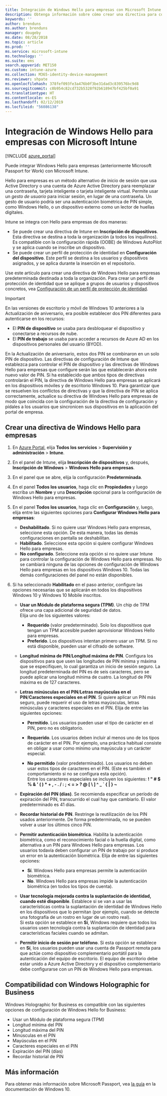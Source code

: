 ```yaml
---
title: Integración de Windows Hello para empresas con Microsoft Intune | Microsoft Intune
description: Obtenga información sobre cómo crear una directiva para controlar el uso de Windows Hello para empresas en dispositivos administrados".
keywords: ''
author: brenduns
ms.author: brenduns
manager: dougeby
ms.date: 08/28/2018
ms.topic: article
ms.prod: ''
ms.service: microsoft-intune
ms.technology: ''
ms.suite: ems
search.appverid: MET150
ms.custom: intune-azure
ms.collection: M365-identity-device-management
ms.reviewer: shpate
ms.openlocfilehash: 378fef093fe3a476b0f3be31dad3c839576bc9d8
ms.sourcegitcommit: c0b954c82cd732b5328f92b618947bf425bf0a91
ms.translationtype: HT
ms.contentlocale: es-ES
ms.lasthandoff: 02/12/2019
ms.locfileid: "56086138"
---
```

# <a name="integrate-windows-hello-for-business-with-microsoft-intune"></a>Integración de Windows Hello para empresas con Microsoft Intune


[!INCLUDE [azure_portal](./includes/azure_portal.md)]

Puede integrar Windows Hello para empresas (anteriormente Microsoft Passport for Work) con Microsoft Intune.

 Hello para empresas es un método alternativo de inicio de sesión que usa Active Directory o una cuenta de Azure Active Directory para reemplazar una contraseña, tarjeta inteligente o tarjeta inteligente virtual. Permite usar un *gesto de usuario* para iniciar sesión, en lugar de una contraseña. Un gesto de usuario podría ser una autenticación biométrica de PIN simple, como Windows Hello, o un dispositivo externo como un lector de huellas digitales.

Intune se integra con Hello para empresas de dos maneras:

-   Se puede crear una directiva de Intune en **Inscripción de dispositivos**. Esta directiva se destina a toda la organización (a todos los inquilinos). Es compatible con la configuración rápida (OOBE) de Windows AutoPilot y se aplica cuando se inscribe un dispositivo. 
-  Se puede crear un perfil de protección de identidad en **Configuración del dispositivo**. Este perfil se destina a los usuarios y dispositivos asignados, y se aplica durante la inserción en el repositorio. 

Use este artículo para crear una directiva de Windows Hello para empresas predeterminada destinada a toda la organización. Para crear un perfil de protección de identidad que se aplique a grupos de usuarios y dispositivos concretos, vea [Configuración de un perfil de protección de identidad](identity-protection-configure.md).  

<!--- -   You can store authentication certificates in the Windows Hello for Business key storage provider (KSP). For more information, see [Secure resource access with certificate profiles in Microsoft Intune](secure-resource-access-with-certificate-profiles.md). --->

> [!IMPORTANT]
> En las versiones de escritorio y móvil de Windows 10 anteriores a la Actualización de aniversario, era posible establecer dos PIN diferentes para autenticarse en los recursos:
> - El **PIN de dispositivo** se usaba para desbloquear el dispositivo y conectarse a recursos de nube.
> - El **PIN de trabajo** se usaba para acceder a recursos de Azure AD en los dispositivos personales del usuario (BYOD).
> 
> En la Actualización de aniversario, estos dos PIN se combinaron en un solo PIN de dispositivo.
> Las directivas de configuración de Intune que establezca para controlar el PIN de dispositivo y las directivas de Windows Hello para empresas que configure serán las que establecerán ahora este nuevo valor de PIN.
> Si ha establecido que ambos tipos de directivas controlarán el PIN, la directiva de Windows Hello para empresas se aplicará en los dispositivos móviles y de escritorio Windows 10.
> Para garantizar que se resuelven los conflictos de directivas y que la directiva de PIN se aplica correctamente, actualice su directiva de Windows Hello para empresas de modo que coincida con la configuración de la directiva de configuración y pídales a los usuarios que sincronicen sus dispositivos en la aplicación del portal de empresa.



## <a name="create-a-windows-hello-for-business-policy"></a>Crear una directiva de Windows Hello para empresas

1. En [Azure Portal](https://portal.azure.com), elija **Todos los servicios** > **Supervisión y administración** > **Intune**.

2. En el panel de Intune, elija **Inscripción de dispositivos** y, después, **Inscripción de Windows** > **Windows Hello para empresas**.

3. En el panel que se abre, elija la configuración **Predeterminada**.

4. En el panel **Todos los usuarios**, haga clic en **Propiedades** y luego escriba un **Nombre** y una **Descripción** opcional para la configuración de Windows Hello para empresas.

5. En el panel **Todos los usuarios**, haga clic en **Configuración** y, luego, elija entre las siguientes opciones para **Configurar Windows Hello para empresas**:

    - **Deshabilitado**. Si no quiere usar Windows Hello para empresas, seleccione esta opción. De esta manera, todas las demás configuraciones en pantalla se deshabilitan.
    - **Habilitado**. Seleccione esta opción si quiere configurar Windows Hello para empresas.
    - **No configurado**. Seleccione esta opción si no quiere usar Intune para controlar la configuración de Windows Hello para empresas. No se cambiará ninguna de las opciones de configuración de Windows Hello para empresas en los dispositivos Windows 10. Todas las demás configuraciones del panel no están disponibles.

6. Si ha seleccionado **Habilitado** en el paso anterior, configure las opciones necesarias que se aplicarán en todos los dispositivos Windows 10 y Windows 10 Mobile inscritos.

   - **Usar un Módulo de plataforma segura (TPM)**. Un chip de TPM ofrece una capa adicional de seguridad de datos.<br>Elija uno de los siguientes valores:

     - **Requerido** (valor predeterminado). Solo los dispositivos que tengan un TPM accesible pueden aprovisionar Windows Hello para empresas.
     - **Preferido**. Los dispositivos intentan primero usar un TPM. Si no está disponible, pueden usar el cifrado de software.

   - **Longitud mínima de PIN**/**Longitud máxima de PIN**. Configura los dispositivos para que usen las longitudes de PIN mínima y máxima que se especifiquen, lo cual garantiza un inicio de sesión seguro. La longitud predeterminada del PIN es de seis caracteres, pero se puede aplicar una longitud mínima de cuatro. La longitud de PIN máxima es de 127 caracteres.

   - **Letras minúsculas en el PIN**/**Letras mayúsculas en el PIN**/**Caracteres especiales en el PIN**. Si quiere aplicar un PIN más seguro, puede requerir el uso de letras mayúsculas, letras minúsculas y caracteres especiales en el PIN. Elija de entre las siguientes opciones:

     - **Permitido**. Los usuarios pueden usar el tipo de carácter en el PIN, pero no es obligatorio.

     - **Requerido**. Los usuarios deben incluir al menos uno de los tipos de carácter en el PIN. Por ejemplo, una práctica habitual consiste en obligar a usar como mínimo una mayúscula y un carácter especial.

     - **No permitido** (valor predeterminado). Los usuarios no deben usar estos tipos de caracteres en el PIN. (Este es también el comportamiento si no se configura esta opción).<br>Entre los caracteres especiales se incluyen los siguientes: **! " # $ % &amp; ' ( ) &#42; + , - . / : ; &lt; = &gt; ? @ [ \ ] ^ _ &#96; { &#124; } ~**

   - **Expiración del PIN (días)**. Se recomienda especificar un período de expiración del PIN, transcurrido el cual hay que cambiarlo. El valor predeterminado es 41 días.

   - **Recordar historial de PIN**. Restringe la reutilización de los PIN usados anteriormente. De forma predeterminada, no se pueden volver a usar los últimos cinco PIN.

   - **Permitir autenticación biométrica**. Habilita la autenticación biométrica, como el reconocimiento facial o la huella digital, como alternativa a un PIN para Windows Hello para empresas. Los usuarios todavía deben configurar un PIN de trabajo por si produce un error en la autenticación biométrica. Elija de entre las siguientes opciones:

     - **Sí**. Windows Hello para empresas permite la autenticación biométrica.
     - **No**. Windows Hello para empresas impide la autenticación biométrica (en todos los tipos de cuenta).

   - **Usar tecnología mejorada contra la suplantación de identidad, cuando esté disponible**. Establece si se van a usar las características contra la suplantación de identidad de Windows Hello en los dispositivos que lo permitan (por ejemplo, cuando se detecte una fotografía de un rostro en lugar de un rostro real).<br>Si esta opción se establece en **Sí**, Windows requiere que todos los usuarios usen tecnología contra la suplantación de identidad para características faciales cuando se admitan.

   - **Permitir inicio de sesión por teléfono**. Si esta opción se establece en **Sí**, los usuarios pueden usar una cuenta de Passport remota para que actúe como dispositivo complementario portátil para la autenticación del equipo de escritorio. El equipo de escritorio debe estar unido a Azure Active Directory y el dispositivo complementario debe configurarse con un PIN de Windows Hello para empresas.

## <a name="windows-holographic-for-business-support"></a>Compatibilidad con Windows Holographic for Business

Windows Holographic for Business es compatible con las siguientes opciones de configuración de Windows Hello for Business:

- Usar un Módulo de plataforma segura (TPM)
- Longitud mínima del PIN
- Longitud máxima del PIN
- Minúsculas en el PIN
- Mayúsculas en el PIN
- Caracteres especiales en el PIN
- Expiración del PIN (días)
- Recordar historial de PIN

## <a name="further-information"></a>Más información
Para obtener más información sobre Microsoft Passport, vea [la guía](https://technet.microsoft.com/library/mt589441.aspx) en la documentación de Windows 10.
